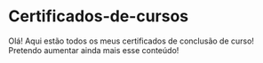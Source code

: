 # Certificados-de-cursos
Olá! Aqui estão todos os meus certificados de conclusão de curso! Pretendo aumentar ainda mais esse conteúdo!
